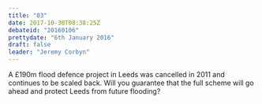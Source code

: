 ```yaml
---
title: "03"
date: 2017-10-30T08:38:25Z
debateid: "20160106"
prettydate: "6th January 2016"
draft: false
leader: "Jeremy Corbyn"
---
```


A £190m flood defence project in Leeds was cancelled in 2011 and continues to be scaled back. Will you guarantee that the full scheme will go ahead and protect Leeds from future flooding?